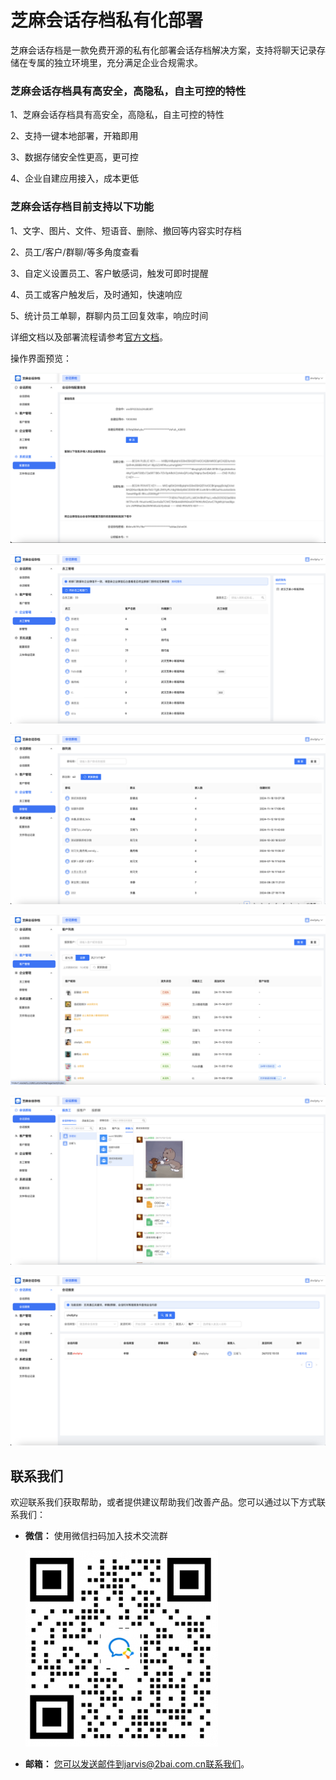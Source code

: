 # 芝麻会话存档私有化部署

芝麻会话存档是一款免费开源的私有化部署会话存档解决方案，支持将聊天记录存储在专属的独立环境里，充分满足企业合规需求。

### 芝麻会话存档具有高安全，高隐私，自主可控的特性

1、芝麻会话存档具有高安全，高隐私，自主可控的特性

2、支持一键本地部署，开箱即用

3、数据存储安全性更高，更可控

4、企业自建应用接入，成本更低

### 芝麻会话存档目前支持以下功能

1、文字、图片、文件、短语音、删除、撤回等内容实时存档

2、员工/客户/群聊/等多角度查看

3、自定义设置员工、客户敏感词，触发可即时提醒

4、员工或客户触发后，及时通知，快速响应

5、统计员工单聊，群聊内员工回复效率，响应时间

详细文档以及部署流程请参考[官方文档](http://huihua.xiaokefu.cn/docs/)。

操作界面预览：

![1.png](static/images/1.png)


![2.png](static/images/2.png)


![3.png](static/images/3.png)


![4.png](static/images/4.png)


![8.png](static/images/8.png)


![12.png](static/images/12.png)

## 联系我们

欢迎联系我们获取帮助，或者提供建议帮助我们改善产品。您可以通过以下方式联系我们：

- **微信：** 使用微信扫码加入技术交流群

  <img src="./static/images/contact-us.png" alt="">

- **邮箱：** 您可以发送邮件到jarvis@2bai.com.cn联系我们。
